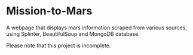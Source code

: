 # Mission-to-Mars

A webpage that displays mars information scraped from various sources, using Splinter, BeautifulSoup and MongoDB database.

Please note that this project is incomplete. 
